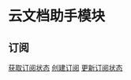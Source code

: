 # 云文档助手模块

## 订阅

[获取订阅状态](https://open.feishu.cn/document/server-docs/docs/docs-assistant/file-subscription/get)
[创建订阅](https://open.feishu.cn/document/server-docs/docs/docs-assistant/file-subscription/create)
[更新订阅状态](https://open.feishu.cn/document/server-docs/docs/docs-assistant/file-subscription/patch)